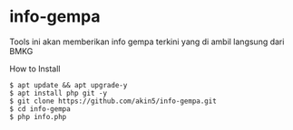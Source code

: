 # info-gempa
Tools ini akan memberikan info gempa terkini yang di ambil langsung dari BMKG

How to Install
```
$ apt update && apt upgrade-y
$ apt install php git -y
$ git clone https://github.com/akin5/info-gempa.git
$ cd info-gempa
$ php info.php
```

